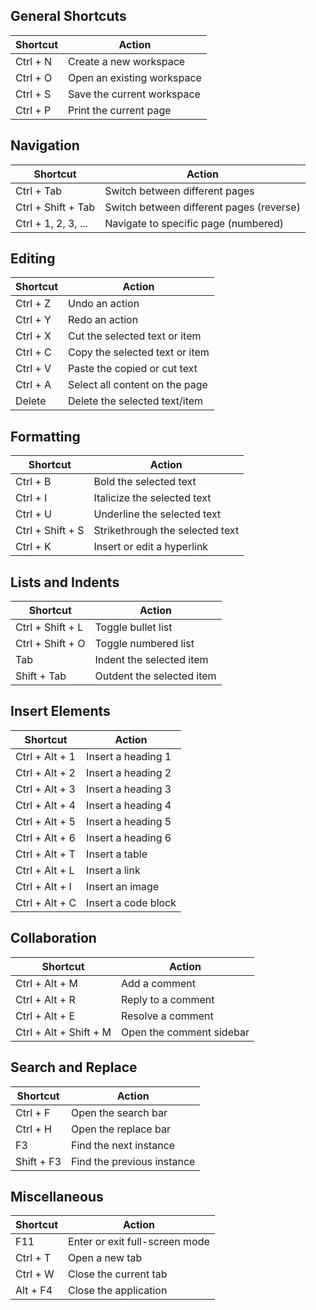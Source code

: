 ## General Shortcuts
| Shortcut       | Action                     |
| -------------- | -------------------------- |
| Ctrl + N       | Create a new workspace     |
| Ctrl + O       | Open an existing workspace |
| Ctrl + S       | Save the current workspace |
| Ctrl + P       | Print the current page     |

## Navigation
| Shortcut           | Action                                   |
| ------------------ | ---------------------------------------- |
| Ctrl + Tab         | Switch between different pages           |
| Ctrl + Shift + Tab | Switch between different pages (reverse) |
| Ctrl + 1, 2, 3, ...| Navigate to specific page (numbered)     |

## Editing
| Shortcut   | Action                         |
| ---------- | ------------------------------ |
| Ctrl + Z   | Undo an action                 |
| Ctrl + Y   | Redo an action                 |
| Ctrl + X   | Cut the selected text or item  |
| Ctrl + C   | Copy the selected text or item |
| Ctrl + V   | Paste the copied or cut text   |
| Ctrl + A   | Select all content on the page |
| Delete     | Delete the selected text/item  |

## Formatting
| Shortcut          | Action                    |
| ----------------- | ------------------------- |
| Ctrl + B          | Bold the selected text    |
| Ctrl + I          | Italicize the selected text|
| Ctrl + U          | Underline the selected text|
| Ctrl + Shift + S  | Strikethrough the selected text |
| Ctrl + K          | Insert or edit a hyperlink|

## Lists and Indents
| Shortcut           | Action                      |
| ------------------ | --------------------------- |
| Ctrl + Shift + L   | Toggle bullet list          |
| Ctrl + Shift + O   | Toggle numbered list        |
| Tab                | Indent the selected item    |
| Shift + Tab        | Outdent the selected item   |

## Insert Elements
| Shortcut             | Action                     |
| -------------------- | -------------------------- |
| Ctrl + Alt + 1     | Insert a heading 1         |
| Ctrl + Alt + 2     | Insert a heading 2         |
| Ctrl + Alt + 3     | Insert a heading 3         |
| Ctrl + Alt + 4     | Insert a heading 4         |
| Ctrl + Alt + 5     | Insert a heading 5         |
| Ctrl + Alt + 6     | Insert a heading 6         |
| Ctrl + Alt + T       | Insert a table             |
| Ctrl + Alt + L       | Insert a link              |
| Ctrl + Alt + I       | Insert an image            |
| Ctrl + Alt + C       | Insert a code block        |

## Collaboration
| Shortcut                 | Action                     |
| ------------------------ | -------------------------- |
| Ctrl + Alt + M           | Add a comment              |
| Ctrl + Alt + R           | Reply to a comment         |
| Ctrl + Alt + E           | Resolve a comment          |
| Ctrl + Alt + Shift + M   | Open the comment sidebar   |

## Search and Replace
| Shortcut       | Action              |
| -------------- | ------------------- |
| Ctrl + F       | Open the search bar |
| Ctrl + H       | Open the replace bar|
| F3             | Find the next instance|
| Shift + F3     | Find the previous instance|

## Miscellaneous
| Shortcut      | Action                          |
| ------------- | ------------------------------- |
| F11           | Enter or exit full-screen mode  |
| Ctrl + T      | Open a new tab                  |
| Ctrl + W      | Close the current tab           |
| Alt + F4      | Close the application           |